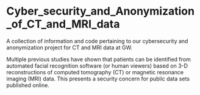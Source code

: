 # Cyber_security_and_Anonymization_of_CT_and_MRI_data
A collection of information and code pertaining to our cybersecurity and anonymization project for CT and MRI data at GW. 

Multiple previous studies have shown that patients can be identified from automated facial recognition software (or human viewers) based on 3-D reconstructions of computed tomography (CT) or magnetic resonance imaging (MRI) data. This presents a security concern for public data sets published online. 


